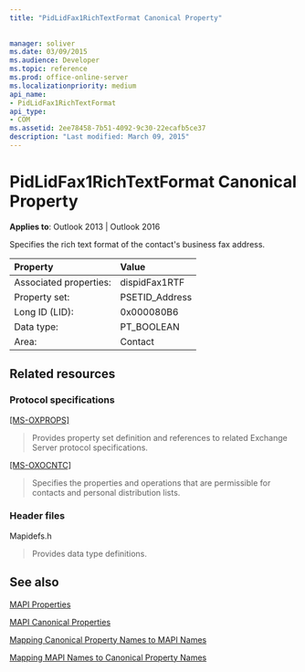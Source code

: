 ```yaml
---
title: "PidLidFax1RichTextFormat Canonical Property"
 
 
manager: soliver
ms.date: 03/09/2015
ms.audience: Developer
ms.topic: reference
ms.prod: office-online-server
ms.localizationpriority: medium
api_name:
- PidLidFax1RichTextFormat
api_type:
- COM
ms.assetid: 2ee78458-7b51-4092-9c30-22ecafb5ce37
description: "Last modified: March 09, 2015"
---
```


# PidLidFax1RichTextFormat Canonical Property

  
  
**Applies to**: Outlook 2013 | Outlook 2016 
  
Specifies the rich text format of the contact's business fax address.
  
|Property |Value |
|:-----|:-----|
|Associated properties:  <br/> |dispidFax1RTF  <br/> |
|Property set:  <br/> |PSETID_Address  <br/> |
|Long ID (LID):  <br/> |0x000080B6  <br/> |
|Data type:  <br/> |PT_BOOLEAN  <br/> |
|Area:  <br/> |Contact  <br/> |
   
## Related resources

### Protocol specifications

[[MS-OXPROPS]](https://msdn.microsoft.com/library/f6ab1613-aefe-447d-a49c-18217230b148%28Office.15%29.aspx)
  
> Provides property set definition and references to related Exchange Server protocol specifications.
    
[[MS-OXOCNTC]](https://msdn.microsoft.com/library/9b636532-9150-4836-9635-9c9b756c9ccf%28Office.15%29.aspx)
  
> Specifies the properties and operations that are permissible for contacts and personal distribution lists.
    
### Header files

Mapidefs.h
  
> Provides data type definitions.
    
## See also



[MAPI Properties](mapi-properties.md)
  
[MAPI Canonical Properties](mapi-canonical-properties.md)
  
[Mapping Canonical Property Names to MAPI Names](mapping-canonical-property-names-to-mapi-names.md)
  
[Mapping MAPI Names to Canonical Property Names](mapping-mapi-names-to-canonical-property-names.md)

